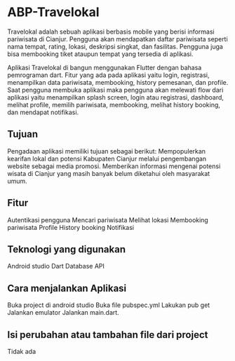 # ABP-Travelokal

Travelokal adalah sebuah aplikasi berbasis mobile yang  berisi informasi pariwisata di Cianjur. Pengguna akan mendapatkan daftar pariwisata seperti nama tempat, rating, lokasi, deskripsi singkat, dan fasilitas. Pengguna juga bisa membooking tiket ataupun tempat yang tersedia di aplikasi.  

Aplikasi Travelokal di bangun menggunakan Flutter dengan bahasa pemrograman dart. Fitur yang ada pada aplikasi yaitu login, registrasi, menampilkan data pariwisata, membooking, history pemesanan, dan profile. Saat pengguna membuka aplikasi maka pengguna akan melewati flow dari aplikasi yaitu menampilkan splash screen, login atau registrasi, dashboard, melihat profile, memilih pariwisata, membooking, melihat history booking, dan mendapat notifikasi.

## Tujuan
Pengadaan aplikasi memiliki tujuan sebagai berikut:
Mempopulerkan kearifan lokal dan potensi Kabupaten Cianjur melalui pengembangan website sebagai media promosi.
Memberikan informasi mengenai potensi wisata di Cianjur yang masih banyak belum diketahui oleh masyarakat umum.

## Fitur
Autentikasi pengguna
Mencari pariwisata
Melihat lokasi
Membooking pariwisata
Profile
History booking
Notifikasi

## Teknologi yang digunakan
Android studio
Dart
Database
API

## Cara menjalankan Aplikasi
Buka project di android studio
Buka file pubspec.yml
Lakukan pub get
Jalankan emulator
Jalankan main.dart.

## Isi perubahan atau tambahan file dari project
Tidak ada
